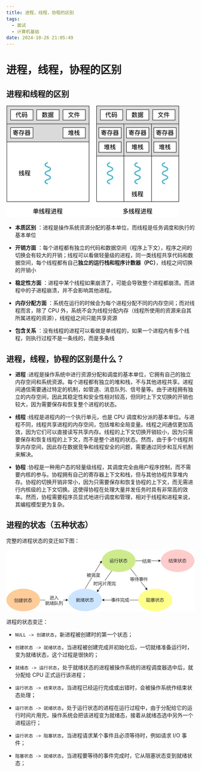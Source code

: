 ```yaml
---
title: 进程，线程，协程的区别
tags:
  - 面试
  - 计算机基础
date: 2024-10-26 21:05:49
---
```


<!-- @format -->

# 进程，线程，协程的区别

## 进程和线程的区别

![进程和线程](../images/blog-2024-10-26-21-06-34.png)

- **本质区别** ：进程是操作系统资源分配的基本单位，而线程是任务调度和执行的基本单位

- **开销方面** ：每个进程都有独立的代码和数据空间（程序上下文），程序之间的切换会有较大的开销；线程可以看做轻量级的进程，同一类线程共享代码和数据空间，每个线程都有自己**独立的运行栈和程序计数器（PC）**，线程之间切换的开销小

- **稳定性方面** ：进程中某个线程如果崩溃了，可能会导致整个进程都崩溃。而进程中的子进程崩溃，并不会影响其他进程。

- **内存分配方面** ：系统在运行的时候会为每个进程分配不同的内存空间；而对线程而言，除了 CPU 外，系统不会为线程分配内存（线程所使用的资源来自其所属进程的资源），线程组之间只能共享资源

- **包含关系** ：没有线程的进程可以看做是单线程的，如果一个进程内有多个线程，则执行过程不是一条线的，而是多条线

## 进程，线程，协程的区别是什么？

- **进程** :进程是操作系统中进行资源分配和调度的基本单位，它拥有自己的独立内存空间和系统资源。每个进程都有独立的堆和栈，不与其他进程共享。进程间通信需要通过特定的机制，如管道、消息队列、信号量等。由于进程拥有独立的内存空间，因此其稳定性和安全性相对较高，但同时上下文切换的开销也较大，因为需要保存和恢复整个进程的状态。

- **线程** :线程是进程内的一个执行单元，也是 CPU 调度和分派的基本单位。与进程不同，线程共享进程的内存空间，包括堆和全局变量。线程之间通信更加高效，因为它们可以直接读写共享内存。线程的上下文切换开销较小，因为只需要保存和恢复线程的上下文，而不是整个进程的状态。然而，由于多个线程共享内存空间，因此存在数据竞争和线程安全的问题，需要通过同步和互斥机制来解决。

- **协程** :协程是一种用户态的轻量级线程，其调度完全由用户程序控制，而不需要内核的参与。协程拥有自己的寄存器上下文和栈，但与其他协程共享堆内存。协程的切换开销非常小，因为只需要保存和恢复协程的上下文，而无需进行内核级的上下文切换。这使得协程在处理大量并发任务时具有非常高的效率。然而，协程需要程序员显式地进行调度和管理，相对于线程和进程来说，其编程模型更为复杂。

## 进程的状态（五种状态）

完整的进程状态的变迁如下图：

![进程状态的变迁](../images/blog-2024-10-26-21-19-11.png)

进程的状态变迁：

- `NULL -> 创建状态`，新进程被创建时的第一个状态；

- `创建状态 -> 就绪状态`，当进程被创建完成并初始化后，一切就绪准备运行时，变为就绪状态，这个过程是很快的；

- `就绪态 -> 运行状态`，处于就绪状态的进程被操作系统的进程调度器选中后，就分配给 CPU 正式运行该进程；

- `运行状态 -> 结束状态`，当进程已经运行完成或出错时，会被操作系统作结束状态处理；

- `运行状态 -> 就绪状态`，处于运行状态的进程在运行过程中，由于分配给它的运行时间片用完，操作系统会把该进程变为就绪态，接着从就绪态选中另外一个进程运行；

- `运行状态 -> 阻塞状态`，当进程请求某个事件且必须等待时，例如请求 I/O 事件；

- `阻塞状态 -> 就绪状态`，当进程要等待的事件完成时，它从阻塞状态变到就绪状态；
